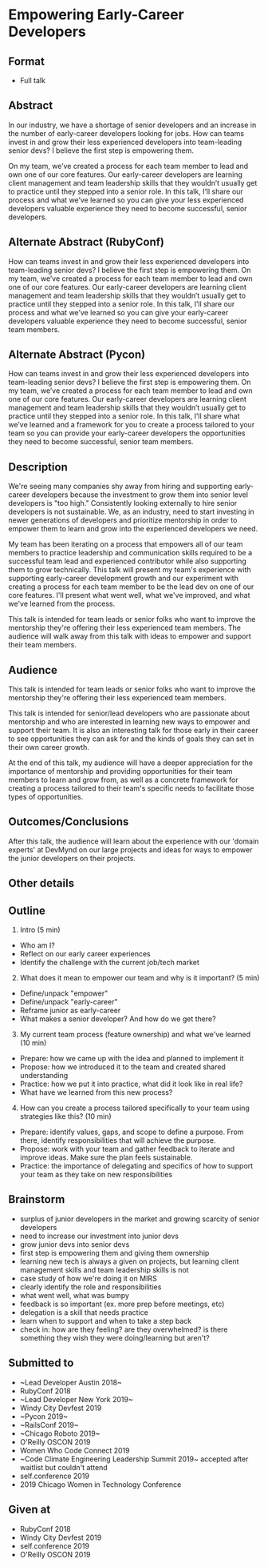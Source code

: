# Empowering Early-Career Developers

## Format

* Full talk

## Abstract
In our industry, we have a shortage of senior developers and an increase in the number of early-career developers looking for jobs. How can teams invest in and grow their less experienced developers into team-leading senior devs? I believe the first step is empowering them. 

On my team, we’ve created a process for each team member to lead and own one of our core features. Our early-career developers are learning client management and team leadership skills that they wouldn’t usually get to practice until they stepped into a senior role. In this talk, I’ll share our process and what we’ve learned so you can give your less experienced developers valuable experience they need to become successful, senior developers.

## Alternate Abstract (RubyConf)
How can teams invest in and grow their less experienced developers into team-leading senior devs? I believe the first step is empowering them. On my team, we’ve created a process for each team member to lead and own one of our core features. Our early-career developers are learning client management and team leadership skills that they wouldn’t usually get to practice until they stepped into a senior role. In this talk, I’ll share our process and what we’ve learned so you can give your early-career developers valuable experience they need to become successful, senior team members.

## Alternate Abstract (Pycon)
How can teams invest in and grow their less experienced developers into team-leading senior devs? I believe the first step is empowering them. On my team, we’ve created a process for each team member to lead and own one of our core features. Our early-career developers are learning client management and team leadership skills that they wouldn’t usually get to practice until they stepped into a senior role. In this talk, I’ll share what we’ve learned and a framework for you to create a process tailored to your team so you can provide your early-career developers the opportunities they need to become successful, senior team members.  

## Description
We're seeing many companies shy away from hiring and supporting early-career developers because the investment to grow them into senior level developers is "too high." Consistently looking externally to hire senior developers is not sustainable. We, as an industry, need to start investing in newer generations of developers and prioritize mentorship in order to empower them to learn and grow into the experienced developers we need.

My team has been iterating on a process that empowers all of our team members to practice leadership and communication skills required to be a successful team lead and experienced contributor while also supporting them to grow technically.  This talk will present my team's experience with supporting early-career development growth and our experiment with creating a process for each team member to be the lead dev on one of our core features. I'll present what went well, what we've improved, and what we've learned from the process.

This talk is intended for team leads or senior folks who want to improve the mentorship they're offering their less experienced team members. The audience will walk away from this talk with ideas to empower and support their team members.

## Audience

This talk is intended for team leads or senior folks who want to improve the mentorship they're offering their less experienced team members. 

This talk is intended for senior/lead developers who are passionate about mentorship and who are interested in learning new ways to empower and support their team. It is also an interesting talk for those early in their career to see opportunities they can ask for and the kinds of goals they can set in their own career growth.

At the end of this talk, my audience will have a deeper appreciation for the importance of mentorship and providing opportunities for their team members to learn and grow from, as well as a concrete framework for creating a process tailored to their team's specific needs to facilitate those types of opportunities. 

## Outcomes/Conclusions
After this talk, the audience will learn about the experience with our 'domain experts' at DevMynd on our large projects and ideas for ways to empower the junior developers on their projects.


## Other details

## Outline
1. Intro (5 min)
  - Who am I?
  - Reflect on our early career experiences
  - Identify the challenge with the current job/tech market
2. What does it mean to empower our team and why is it important? (5 min)
  - Define/unpack "empower"
  - Define/unpack "early-career"
  - Reframe junior as early-career
  - What makes a senior developer? And how do we get there?
3. My current team process (feature ownership) and what we've learned (10 min)
  - Prepare: how we came up with the idea and planned to implement it
  - Propose: how we introduced it to the team and created shared understanding
  - Practice: how we put it into practice, what did it look like in real life?
  - What have we learned from this new process?
4. How can you create a process tailored specifically to your team using strategies like this? (10 min)
  - Prepare: identify values, gaps, and scope to define a purpose. From there, identify responsibilities that will achieve the purpose.
  - Propose: work with your team and gather feedback to iterate and improve ideas. Make sure the plan feels sustainable.
  - Practice: the importance of delegating and specifics of how to support your team as they take on new responsibilities

## Brainstorm
- surplus of junior developers in the market and growing scarcity of senior developers
- need to increase our investment into junior devs
- grow junior devs into senior devs
- first step is empowering them and giving them ownership
- learning new tech is always a given on projects, but learning client management skills and team leadership skills is not
- case study of how we're doing it on MIRS
- clearly identify the role and responsibilities
- what went well, what was bumpy
- feedback is so important (ex. more prep before meetings, etc)
- delegation is a skill that needs practice
- learn when to support and when to take a step back
- check in: how are they feeling? are they overwhelmed? is there something they wish they were doing/learning but aren't?

## Submitted to
- ~Lead Developer Austin 2018~
- RubyConf 2018
- ~Lead Developer New York 2019~
- Windy City Devfest 2019
- ~Pycon 2019~
- ~RailsConf 2019~
- ~Chicago Roboto 2019~
- O'Reilly OSCON 2019
- Women Who Code Connect 2019
- ~Code Climate Engineering Leadership Summit 2019~ accepted after waitlist but couldn't attend
- self.conference 2019
- 2019 Chicago Women in Technology Conference

## Given at
- RubyConf 2018
- Windy City Devfest 2019
- self.conference 2019
- O'Reilly OSCON 2019
